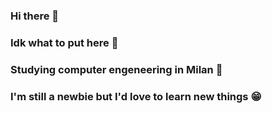 ### Hi there 👋
### Idk what to put here 🥶
### Studying computer engeneering in Milan 👀
### I'm still a newbie but I'd love to learn new things 😁
